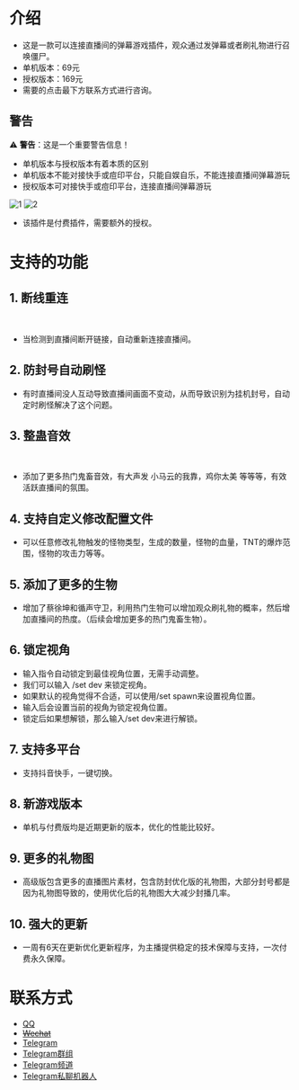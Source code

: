 # 介绍

- 这是一款可以连接直播间的弹幕游戏插件，观众通过发弹幕或者刷礼物进行召唤僵尸。
- 单机版本：69元 
- 授权版本：169元 
- 需要的点击最下方联系方式进行咨询。

## 警告
⚠️ **警告**：这是一个重要警告信息！
- 单机版本与授权版本有着本质的区别
- 单机版本不能对接快手或痘印平台，只能自娱自乐，不能连接直播间弹幕游玩
- 授权版本可对接快手或痘印平台，连接直播间弹幕游玩

![1](https://github.com/user-attachments/assets/63932ee6-2760-4356-b499-0fd03d0d93bf)
![2](https://github.com/user-attachments/assets/a0f42517-268e-4680-99ce-acad7337c5c7)

- 该插件是付费插件，需要额外的授权。

# 支持的功能

## 1. 断线重连
​
- 当检测到直播间断开链接，自动重新连接直播间。

## 2. 防封号自动刷怪​

- 有时直播间没人互动导致直播间画面不变动，从而导致识别为挂机封号，自动定时刷怪解决了这个问题。

## 3. 整蛊音效
​
- 添加了更多热门鬼畜音效，有大声发 小马云的我靠，鸡你太美 等等等，有效活跃直播间的氛围。

## 4. 支持自定义修改配置文件​

- 可以任意修改礼物触发的怪物类型，生成的数量，怪物的血量，TNT的爆炸范围，怪物的攻击力等等。

## 5. 添加了更多的生物​

- 增加了蔡徐坤和循声守卫，利用热门生物可以增加观众刷礼物的概率，然后增加直播间的热度。（后续会增加更多的热门鬼畜生物）。
  
## 6. 锁定视角​

- 输入指令自动锁定到最佳视角位置，无需手动调整。
- 我们可以输入 /set dev 来锁定视角。
- 如果默认的视角觉得不合适，可以使用/set spawn来设置视角位置。
- 输入后会设置当前的视角为锁定视角位置。
- 锁定后如果想解锁，那么输入/set dev来进行解锁。
  
## 7. 支持多平台​

- 支持抖音快手，一键切换。
  
## 8. 新游戏版本​

- 单机与付费版均是近期更新的版本，优化的性能比较好。
  
## 9. 更多的礼物图​

- 高级版包含更多的直播图片素材，包含防封优化版的礼物图，大部分封号都是因为礼物图导致的，使用优化后的礼物图大大减少封播几率。
  
## 10. 强大的更新​

- 一周有6天在更新优化更新程序，为主播提供稳定的技术保障与支持，一次付费永久保障。

# 联系方式

- [QQ](https://qm.qq.com/q/zBtr0tLpdu)
- <del>[Wechat](https://a.eturl.cn/TqP9u9)<del>
- [Telegram](https://t.me/Cat011)
- [Telegram群组](https://t.me/Fog_Lucifer)
- [Telegram频道](https://t.me/Lucifer_Fog)
- [Telegram私聊机器人](https://t.me/Cat_001bot)
